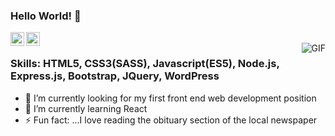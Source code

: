 ### Hello World! 👋

<a href="https://www.linkedin.com/in/manel-ariapala/">
  <img align="left" alt="Manel's Linkdein" width="22px" src="https://cdn.jsdelivr.net/npm/simple-icons@v3/icons/linkedin.svg" />
</a>
<a href="https://github.com/AhBooChai">
  <img align="left" alt="Manel's Github" width="22px" src="https://cdn.jsdelivr.net/npm/simple-icons@v3/icons/github.svg" />
</a>
<br />
<img align="right" alt="GIF" src="https://raw.githubusercontent.com/JoeyBling/JoeyBling/master/pic/pusheencode.gif" />

### Skills: HTML5, CSS3(SASS), Javascript(ES5), Node.js, Express.js, Bootstrap, JQuery, WordPress 

- 🔭 I’m currently looking for my first front end web development position
- 🌱 I’m currently learning React
- ⚡ Fun fact: ...I love reading the obituary section of the local newspaper


